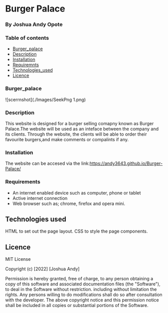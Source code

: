 # Burger Palace

### By Joshua Andy Opote
### Table of contents
+ [Burger_palace](#Burger_palace)
+ [Description](#Description)
+ [Installation](#Installation)
+ [Requiremnts](#Requiremnts)
+ [Technologies_used](#Technologies_used)
+ [Licence](#Licence)
### Burger_palace
![scerrnshot](./Images/SeekPng 1.png)

### Description
This website is designed for a burger selling comapny known as Burger Palace.The website will be used as an inteface between the company and its clients. Through the website, the clients will be able to order their favourite burgers,and make comments or compalints if any.
### Installation
The website can be accesed via the link:https://andy3643.github.io/Burger-Palace/
### Requirements
* An internet enabled device such as computer, phone or tablet
* Active internet connection
* Web browser such as; chrome, firefox and opera mini.
## Technologies used
HTML to set out the page layout.
CSS to style the page components.

## Licence

MIT License

Copyright (c) [2022] [Joshua Andy]

Permission is hereby granted, free of charge, to any person obtaining a copy of this software and associated documentation files (the "Software"), to deal in the Software without restriction. including without limitation the rights.
Any persons willing to do modifications shall do so after consultation with the developer.
The above copyright notice and this permission notice shall be included in all copies or substantial portions of the Software.

